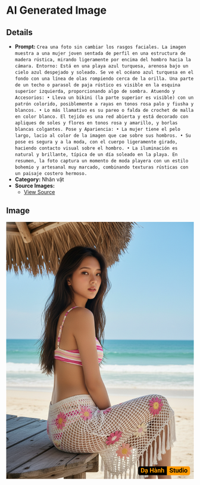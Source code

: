 # AI Generated Image

## Details
- **Prompt:** `Crea una foto sin cambiar los rasgos faciales. La imagen muestra a una mujer joven sentada de perfil en una estructura de madera rústica, mirando ligeramente por encima del hombro hacia la cámara.
Entorno: Está en una playa azul turquesa, arenosa bajo un cielo azul despejado y soleado. Se ve el océano azul turquesa en el fondo con una línea de olas rompiendo cerca de la orilla. Una parte de un techo o parasol de paja rústico es visible en la esquina superior izquierda, proporcionando algo de sombra.
Atuendo y Accesorios:
• Lleva un bikini (la parte superior es visible) con un patrón colorido, posiblemente a rayas en tonos rosa palo y fiusha y blancos.
• Lo más llamativo es su pareo o falda de crochet de malla en color blanco. El tejido es una red abierta y está decorado con apliques de soles y flores en tonos rosa y amarillo, y borlas blancas colgantes.
Pose y Apariencia:
• La mujer tiene el pelo largo, lacio al color de la imagen que cae sobre sus hombros.
• Su pose es segura y a la moda, con el cuerpo ligeramente girado, haciendo contacto visual sobre el hombro.
• La iluminación es natural y brillante, típica de un día soleado en la playa.
En resumen, la foto captura un momento de moda playera con un estilo bohemio y artesanal muy marcado, combinando texturas rústicas con un paisaje costero hermoso.`
- **Category:** Nhân vật
- **Source Images:**
  - [View Source](https://raw.githubusercontent.com/lenzcomvth/Somethings/main/Models/Female/Female3.jpg)

## Image
![AI Generated Image](./image-2025-10-18T01-44-46-464Z-7hz18.png)